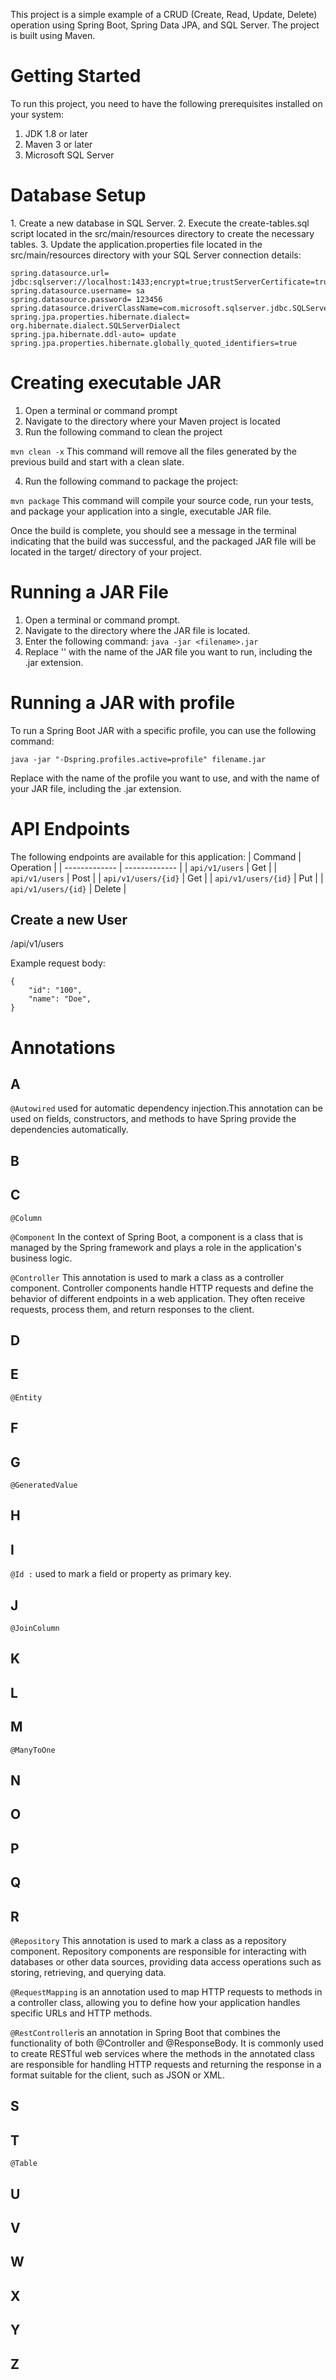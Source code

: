 This project is a simple example of a CRUD (Create, Read, Update, Delete) operation using Spring Boot, Spring Data JPA, and SQL Server. The project is built using Maven.

<h1>Getting Started</h1>

To run this project, you need to have the following prerequisites installed on your system:

1. JDK 1.8 or later
2. Maven 3 or later
3. Microsoft SQL Server

<h1>Database Setup</h1>
1. Create a new database in SQL Server.
2. Execute the create-tables.sql script located in the src/main/resources directory to create the necessary tables.
3. Update the application.properties file located in the src/main/resources directory with your SQL Server connection details:


```
spring.datasource.url= jdbc:sqlserver://localhost:1433;encrypt=true;trustServerCertificate=true;databaseName=db_name
spring.datasource.username= sa
spring.datasource.password= 123456
spring.datasource.driverClassName=com.microsoft.sqlserver.jdbc.SQLServerDriver
spring.jpa.properties.hibernate.dialect= org.hibernate.dialect.SQLServerDialect
spring.jpa.hibernate.ddl-auto= update
spring.jpa.properties.hibernate.globally_quoted_identifiers=true
```

<h1>Creating executable JAR</h1>

1. Open a terminal or command prompt
2. Navigate to the directory where your Maven project is located
3. Run the following command to clean the project


`mvn clean -x` This command will remove all the files generated by the previous build and start with a clean slate.

4. Run the following command to package the project:

`mvn package` This command will compile your source code, run your tests, and package your application into a single, executable JAR file.

Once the build is complete, you should see a message in the terminal indicating that the build was successful, and the packaged JAR file will be located in the target/ directory of your project.

<h1>Running a JAR File</h1>

1. Open a terminal or command prompt.
2. Navigate to the directory where the JAR file is located.
3. Enter the following command: `java -jar <filename>.jar` 
4. Replace '<filename>' with the name of the JAR file you want to run, including the .jar extension.

    
<h1>Running a JAR with profile</h1>
To run a Spring Boot JAR with a specific profile, you can use the following command: 
    
`java -jar "-Dspring.profiles.active=profile" filename.jar`

Replace <profile> with the name of the profile you want to use, and <filename> with the name of your JAR file, including the .jar extension.

<h1>API Endpoints</h1>

The following endpoints are available for this application:
| Command  | Operation |
| ------------- | ------------- |
| `api/v1/users`  | Get  |
| `api/v1/users`  | Post  |
| `api/v1/users/{id}`  | Get  |
| `api/v1/users/{id}`  | Put  |
| `api/v1/users/{id}`  | Delete  |
<h2>Create a new User</h2>
/api/v1/users

Example request body:

```
{
    "id": "100",
    "name": "Doe",
}
```

# Annotations
## A
`@Autowired`  used for automatic dependency injection.This annotation can be used on fields, constructors, and methods to have Spring provide the dependencies automatically.
## B
## C
`@Column`

`@Component` In the context of Spring Boot, a component is a class that is managed by the Spring framework and plays a role in the application's business logic.

`@Controller` This annotation is used to mark a class as a controller component. Controller components handle HTTP requests and define the behavior of different endpoints in a web application. They often receive requests, process them, and return responses to the client.
## D
## E
`@Entity`
## F
## G
`@GeneratedValue`
## H
## I
`@Id :`  used to mark a field or property as primary key.
## J
`@JoinColumn`
## K
## L
## M
`@ManyToOne`
## N
## O
## P
## Q
## R
`@Repository` This annotation is used to mark a class as a repository component. Repository components are responsible for interacting with databases or other data sources, providing data access operations such as storing, retrieving, and querying data.

`@RequestMapping` is an annotation used to map HTTP requests to methods in a controller class, allowing you to define how your application handles specific URLs and HTTP methods.

`@RestController`is an annotation in Spring Boot that combines the functionality of both @Controller and @ResponseBody. It is commonly used to create RESTful web services where the methods in the annotated class are responsible for handling HTTP requests and returning the response in a format suitable for the client, such as JSON or XML.
## S
## T
`@Table`
## U
## V
## W
## X
## Y
## Z

